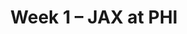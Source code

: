 ---
layout: game
title: Week 1 – JAX at PHI
season: 2014
game_id: 2014_01_JAX_PHI
away_team: JAX
home_team: PHI
---